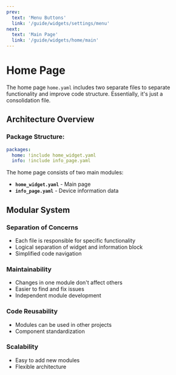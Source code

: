 ```yaml
---
prev:
  text: 'Menu Buttons'
  link: '/guide/widgets/settings/menu'
next:
  text: 'Main Page'
  link: '/guide/widgets/home/main'
---
```


# Home Page

The home page `home.yaml` includes two separate files to separate functionality and improve code structure. Essentially, it's just a consolidation file.

## Architecture Overview

### **Package Structure:**
```yaml
packages:
  home: !include home_widget.yaml
  info: !include info_page.yaml
```

The home page consists of two main modules:
- **`home_widget.yaml`** - Main page
- **`info_page.yaml`** - Device information data

## Modular System

### **Separation of Concerns**
- Each file is responsible for specific functionality
- Logical separation of widget and information block
- Simplified code navigation

### **Maintainability**
- Changes in one module don't affect others
- Easier to find and fix issues
- Independent module development

### **Code Reusability**
- Modules can be used in other projects
- Component standardization

### **Scalability**
- Easy to add new modules
- Flexible architecture